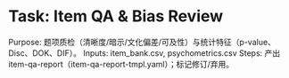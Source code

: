 # Task: Item QA & Bias Review

Purpose: 题项质检（清晰度/暗示/文化偏差/可及性）与统计特征（p-value、Disc、DOK、DIF）。
Inputs: item_bank.csv, psychometrics.csv
Steps: 产出 item-qa-report（item-qa-report-tmpl.yaml）；标记修订/弃用。
